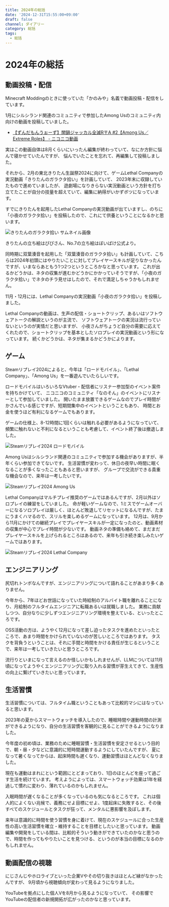 ```yaml
---
title: 2024年の総括
date: '2024-12-31T15:55:00+09:00'
draft: false
channel: ダイアリー
category: 総括
tags:
  - 総括
---
```

# 2024年の総括

## 動画投稿・配信

Minecraft Moddingのときに使っていた「かのみや」名義で動画投稿・配信をしています。

1月にシルシランド関連のコミュニティで参加したAmong Usのコミュニティ内向けの動画を投稿していました。

- [【ずんだもんうぉーず】闇鍋ジャッカル全滅R〒A #2【Among Us／Extreme Roles】 - ニコニコ動画](https://www.nicovideo.jp/watch/sm43323152)

実はこの動画自体は8月くらいにいったん編集が終わっていて、なにか方針に悩んで寝かせていたんですが、
悩んでいたことを忘れて、再編集して投稿しました。

それから、2月の東北きりたん生誕祭2024に向けて、ゲームLethal Companyの実況動画「きりたんのガラクタ拾い」を計画していて、
2023年末に収録していたもので進めていましたが、
遊劇場になりきらない実況動画という方針を打ち立てたことが自分の技量を超えていて、編集に納得がいかずボツになっています。

すでにきりたんを起用したLethal Companyの実況動画が出ていますし、のちに「小夜のガラクタ拾い」を投稿したので、これにて供養ということになるかと思います。

![きりたんのガラクタ拾い サムネイル画像](images/kiritan_lethal_company_0.png)

きりたんの立ち絵はぴぴさん、No.7の立ち絵はぼいばけ公式より。

同時期に双葉湊音を起用した「双葉湊音のガラクタ拾い」も計画していて、こちらは2024年初頭にはやりたいことに対してプレイヤースキルが足りなかったんですが、いまならあともう1つ2つというところかなと思っています。
これが出るかどうかは、ネタの収集が進むかどうかにかかっていそうですが、「小夜のガラクタ拾い」でネタのチラ見せはしたので、それで満足しちゃうかもしれません。

11月・12月には、Lethal Companyの実況動画「小夜のガラクタ拾い」を投稿しました。

Lethal Companyの動画は、生声の配信・ショートクリップ、あるいはソフトウェアトークの解説というのが主流で、
ソフトウェアトークの実況は流行っていないというのが実情だと思いますが、
小夜さんがちょうど自分の需要に応えてくれたので、ショートクリップを基本としたソロプレイの実況動画という形になっています。
続くかどうかは、ネタが集まるかどうかによります。

## ゲーム

Steamリプレイ2024によると、今年は「ロードモバイル」、「Lethal Company」、「Among Us」を一番遊んでいたらしいです。

ロードモバイルはいろいろなVtuber・配信者にリスナー参加型のイベント案件を持ちかけていて、
ニコニコのコミュニティ「なのそん」のイベントにリスナーとして参加していました。
開いたまま放置できるゲームなのでプレイ時間がかさんでいる感じですが、短期間集中のイベントということもあり、
時間とお金を使うほど有利になるゲームでもあります。

ゲームの仕様上、8-12時間に1回くらいは触れる必要があるようになっていて、
頻繁に触れないと不利になるということも考慮して、イベント終了後は撤退しました。

![Steamリプレイ2024 ロードモバイル](images/steam_replay_2024_lords_mobile.png)

Among Usはシルシランド関連のコミュニティで参加する機会がありますが、半年くらい参加できてないです。
生活習慣が変わって、休日の夜早い時間に眠くなることが多くなったこともあると思いますが、
グループで交流ができる貴重な機会なので、来年は一考したいです。

![Steamリプレイ2024 Among Us](images/steam_replay_2024_among_us.png)

Lethal Companyはマルチプレイ推奨のゲームではあるんですが、2月以外はソロプレイの練習をしていました。
命が軽いゲームなので、1ミスでゲームオーバーになるソロプレイは厳しく、ほとんど敗退してリセットになるんですが、たまにうまくハマるので、スリルを楽しめるゲームになっています。
12月は、9月から11月にかけての継続プレイでプレイヤースキルが一定になったのと、動画素材の収集が中心でプレイ時間が少ないです。
動画ネタの準備も絡めて、まだまだプレイヤースキルを上げられるところはあるので、来年も引き続き楽しみたいゲームではあります。

![Steamリプレイ2024 Lethal Company](images/steam_replay_2024_lethal_company.png)

## エンジニアリング

尻切れトンボなんですが、エンジニアリングについて語れることがあまり多くありません。

今年から、7年ほどお世話になっていた時給制のアルバイト職を離れることになり、月給制のフルタイムエンジニアに転職あるいは就職しました。
業務に貢献しつつ、自分なりに少しずつエンジニアリング環境を整えている、といったところです。

OSS活動の方は、ようやく12月になって差し迫ったタスクを進めたといったところで、あまり時間をかけられていないのが苦しいところではあります。
タスクを背負うということは、それに手間と時間をかける責任が生じるということで、来年は一考していきたいと思うところです。

流行りといまになって言えるのか怪しいかもしれませんが、LLMについては11月頃になってようやくエンジニアリングに取り入れる習慣が芽生えてきて、生産性の向上に繋げていきたいと思っています。

## 生活習慣

生活習慣については、フルタイム職ということもあって比較的マシにはなっていると思います。

2023年の夏からスマートウォッチを導入したので、睡眠時間や運動時間の計測ができるようになり、自分の生活習慣を客観的に見ることができるようになりました。

今年度の初め頃は、業務のために睡眠習慣・生活習慣を安定させるという目的で、朝・昼・夕などに意識的に短時間運動するようにしていたんですが、
夏になって暑くなってからは、起床時間も遅くなり、運動習慣はほとんどなくなりました。

現在も運動はまれにという範囲にとどまっており、1日のほとんどを座って過ごす生活を続けています。
考えようによっては、スマートウォッチ効果は1年を経過して慣れに変わり、薄れているのかもしれません。

入眠時間が遅くなることが多くなっているのも気になるところです。
これは個人的によくない兆候で、義務にせよ目標にせよ、1度起床に失敗すると、その後すべてのスケジュールとタスクが狂って、メンタルに悪影響を及ぼします。

来年は意識的に時間を使う習慣を身に着けて、現在のスケジュールに合った生産性の高い生活習慣を確立・維持することを目標としたいと思っています。
動画編集や開発をしている間は、比較的そういう動きができていたのかなと思うので、時間を作ってもやりたいことを見つける、というのが本当の目標になるのかもしれません。

## 動画配信の視聴

にじさんじやホロライブといった企業Vやその切り抜きはほとんど縁がなかったんですが、
9月頃から視聴傾向が変わって見るようになりました。

YouTubeを拠点にした個人Vを8月から見るようになっていて、
その影響でYouTubeの配信者の新規開拓が広がったのかなと思っています。
